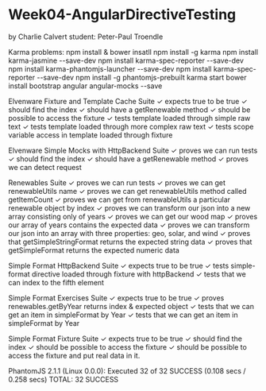 # Week04-AngularDirectiveTesting
by Charlie Calvert
student: Peter-Paul Troendle


Karma problems:
npm install & bower insatll
npm install -g karma
npm install karma-jasmine --save-dev
npm install karma-spec-reporter --save-dev
npm install karma-phantomjs-launcher --save-dev
npm install karma-spec-reporter --save-dev
npm install -g phantomjs-prebuilt
karma start
 bower install bootstrap angular angular-mocks --save
 
 
 
 Elvenware Fixture and Template Cache Suite
  ✓ expects true to be true
  ✓ should find the index
  ✓ should have a getRenewable method
  ✓ should be possible to access the fixture
  ✓ tests template loaded through simple raw text
  ✓ tests template loaded through more complex raw text
  ✓ tests scope variable access in template loaded through fixture

Elvenware Simple Mocks with HttpBackend Suite
  ✓ proves we can run tests
  ✓ should find the index
  ✓ should have a getRenewable method
  ✓ proves we can detect request

Renewables Suite
  ✓ proves we can run tests
  ✓ proves we can get renewableUtils name
  ✓ proves we can get renewableUtils method called getItemCount
  ✓ proves we can get from renewableUtils a particular renewable object by index
  ✓ proves we can transform our json into a new array consisting only of years
  ✓ proves we can get our wood map
  ✓ proves our array of years contains the expected data
  ✓ proves we can transform our json into an array with three properties: geo, solar, and wind
  ✓ proves that getSimpleStringFormat returns the expected string data
  ✓ proves that getSimpleFormat returns the expected numeric data

Simple Format HttpBackend Suite
  ✓ expects true to be true
  ✓ tests simple-format directive loaded through fixture with httpBackend
  ✓ tests that we can index to the fifth element

Simple Format Exercises Suite
  ✓ expects true to be true
  ✓ proves renewables.getByYear returns index & expected object
  ✓ tests that we can get an item in simpleFormat by Year
  ✓ tests that we can get an item in simpleFormat by Year

Simple Format Fixture Suite
  ✓ expects true to be true
  ✓ should find the index
  ✓ should be possible to access the fixture
  ✓ should be possible to access the fixture and put real data in it.

PhantomJS 2.1.1 (Linux 0.0.0): Executed 32 of 32 SUCCESS (0.108 secs / 0.258 secs)
TOTAL: 32 SUCCESS
